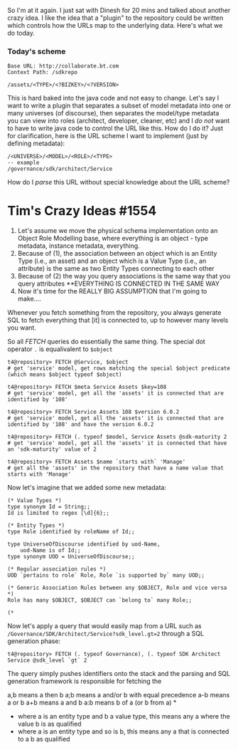 
So I'm at it again. I just sat with Dinesh for 20 mins and talked about another crazy idea. I like the idea that a "plugin" to the repository could be written which controls how the URLs map to the underlying data. Here's what we do today.

### Today's scheme

	Base URL: http://collaborate.bt.com
	Context Path: /sdkrepo

	/assets/<TYPE>/<?BIZKEY>/<?VERSION>

This is hard baked into the java code and not easy to change. Let's say I want to write a plugin that separates a subset of model metadata into one or many universes (of discourse), then separates the model/type metadata you can view into roles (architect, developer, cleaner, etc) and I *do not* want to have to write java code to control the URL like this. How do I do it? Just for clarification, here is the URL scheme I want to implement (just by defining metadata):

	/<UNIVERSE>/<MODEL>/<ROLE>/<TYPE>
	-- example
	/governance/sdk/architect/Service

How do I *parse* this URL without special knowledge about the URL scheme? 

Tim's Crazy Ideas #1554
=======================

1. Let's assume we move the physical schema implementation onto an Object Role Modelling base, where everything is an object - type metadata, instance metadata, everything. 
2. Because of (1), the association between an object which is an Entity Type (i.e., an asset) and an object which is a Value Type (i.e., an attribute) is the same as two Entity Types connecting to each other
3. Because of (2) the way you query associations is the same way that you query attributes **EVERYTHING IS CONNECTED IN THE SAME WAY
4. Now it's time for the REALLY BIG ASSUMPTION that I'm going to make....

<assumption-warning>

Whenever you fetch something from the repository, you always generate SQL to fetch everything that [it] is connected to, up to however many levels you want. 

</assumption-warning>

So all *FETCH* queries do essentially the same thing. The special dot operator `.` is equalivalent to `$object`

	t4@repository> FETCH @Service, $object 
	# get 'service' model, get rows matching the special $object predicate (which means $object typeof $object)

	t4@repository> FETCH $meta Service Assets $key=108
	# get 'service' model, get all the 'assets' it is connected that are identified by '108'

	t4@repository> FETCH Service Assets 108 $version 6.0.2
	# get 'service' model, get all the 'assets' it is connected that are identified by '108' and have the version 6.0.2

	t4@repository> FETCH (. typeof $model, Service Assets @sdk-maturity 2
	# get 'service' model, get all the 'assets' it is connected that have an 'sdk-maturity' value of 2

	t4@repository> FETCH Assets $name `starts with` 'Manage'
	# get all the 'assets' in the repository that have a name value that starts with 'Manage'
	 

Now let's imagine that we added some new metadata:

	(* Value Types *)
	type synonym Id = String;;
	Id is limited to regex [\d]{6};;

	(* Entity Types *)
	type Role identified by roleName of Id;; 
	
	type UniverseOfDiscourse identified by uod-Name, 
		uod-Name is of Id;;
	type synonym UOD = UniverseOfDiscourse;;
		
	(* Regular association rules *)	
	UOD `pertains to role` Role, Role `is supported by` many UOD;;
	
	(* Generic Association Rules between any $OBJECT, Role and vice versa *)
	Role has many $OBJECT, $OBJECT can `belong to` many Role;;

	(* 

Now let's apply a query that would easily map from a URL such as `/Governance/SDK/Architect/Service?sdk_level.gt=2` through a SQL generation phase:

	t4@repository> FETCH (. typeof Governance), (. typeof SDK Architect Service @sdk_level `gt` 2

The query simply pushes identifiers onto the stack and the parsing and SQL generation framework is responsible for fetching the 



a,b means a then b
a;b means a and/or b with equal precedence
a-b means a or b
a+b means a and b
a:b means b of a (or b from a) *

* where a is an entity type and b a value type, this means any a where the value b is as qualified 
* where a is an entity type and so is b, this means any a that is connected to a b as qualified

